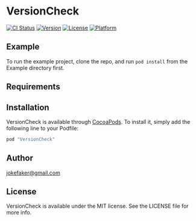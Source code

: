 # VersionCheck

[![CI Status](http://img.shields.io/travis/周国勇/VersionCheck.svg?style=flat)](https://travis-ci.org/周国勇/VersionCheck)
[![Version](https://img.shields.io/cocoapods/v/VersionCheck.svg?style=flat)](http://cocoapods.org/pods/VersionCheck)
[![License](https://img.shields.io/cocoapods/l/VersionCheck.svg?style=flat)](http://cocoapods.org/pods/VersionCheck)
[![Platform](https://img.shields.io/cocoapods/p/VersionCheck.svg?style=flat)](http://cocoapods.org/pods/VersionCheck)

## Example

To run the example project, clone the repo, and run `pod install` from the Example directory first.

## Requirements

## Installation

VersionCheck is available through [CocoaPods](http://cocoapods.org). To install
it, simply add the following line to your Podfile:

```ruby
pod "VersionCheck"
```

## Author

jokefaker@gmail.com

## License

VersionCheck is available under the MIT license. See the LICENSE file for more info.
